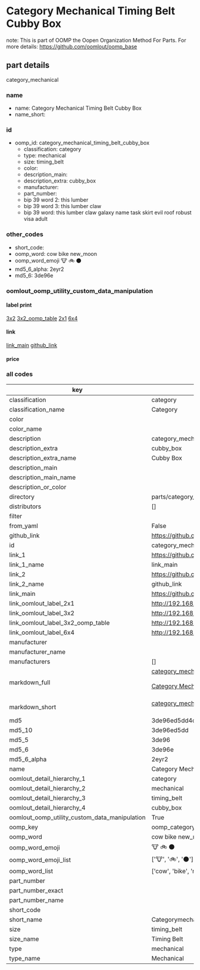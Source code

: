 # Category Mechanical Timing Belt Cubby Box  

note: This is part of OOMP the Oopen Organization Method For Parts. For more details: https://github.com/oomlout/oomp_base

##  part details



category_mechanical

### name
* name: Category Mechanical Timing Belt Cubby Box
* name_short: 
### id
* oomp_id: category_mechanical_timing_belt_cubby_box
  * classification: category
  * type: mechanical
  * size: timing_belt
  * color: 
  * description_main: 
  * description_extra: cubby_box
  * manufacturer: 
  * part_number: 
  * bip 39 word 2: this lumber
  * bip 39 word 3: this lumber claw
  * bip 39 word: this lumber claw galaxy name task skirt evil roof robust visa adult

### other_codes
* short_code: 
* oomp_word: cow bike new_moon
* oomp_word_emoji :cow: :bike: :new_moon:
* md5_6_alpha: 2eyr2
* md5_6: 3de96e






### oomlout_oomp_utility_custom_data_manipulation
#### label print
[3x2](http://192.168.1.245:1112/?label=oomp%202eyr2)
[3x2_oomp_table](http://192.168.1.107:1112/?label=oomp%202eyr2)
[2x1](http://192.168.1.242:1112/?label=oomp%202eyr2)
[6x4](http://192.168.1.55:1112/?label=oomp%202eyr2)    

#### link

[link_main](https://github.com/oomlout/oomlout_oomp_current_version_messy/tree/main/parts/category_mechanical_timing_belt_cubby_box) [github_link](https://github.com/oomlout/oomlout_oomp_part_src/tree/main/parts/category_mechanical_timing_belt_cubby_box)                             

#### price







### all codes 
| key | value |  
| --- | --- |  
| classification | category |  
| classification_name | Category |  
| color |  |  
| color_name |  |  
| description | category_mechanical |  
| description_extra | cubby_box |  
| description_extra_name | Cubby Box |  
| description_main |  |  
| description_main_name |  |  
| description_or_color |   |  
| directory | parts/category_mechanical_timing_belt_cubby_box |  
| distributors | [] |  
| filter |  |  
| from_yaml | False |  
| github_link | https://github.com/oomlout/oomlout_oomp_part_src/tree/main/parts/category_mechanical_timing_belt_cubby_box |  
| id | category_mechanical_timing_belt_cubby_box |  
| link_1 | https://github.com/oomlout/oomlout_oomp_current_version_messy/tree/main/parts/category_mechanical_timing_belt_cubby_box |  
| link_1_name | link_main |  
| link_2 | https://github.com/oomlout/oomlout_oomp_part_src/tree/main/parts/category_mechanical_timing_belt_cubby_box |  
| link_2_name | github_link |  
| link_main | https://github.com/oomlout/oomlout_oomp_current_version_messy/tree/main/parts/category_mechanical_timing_belt_cubby_box |  
| link_oomlout_label_2x1 | http://192.168.1.242:1112/?label=oomp%202eyr2 |  
| link_oomlout_label_3x2 | http://192.168.1.245:1112/?label=oomp%202eyr2 |  
| link_oomlout_label_3x2_oomp_table | http://192.168.1.107:1112/?label=oomp%202eyr2 |  
| link_oomlout_label_6x4 | http://192.168.1.55:1112/?label=oomp%202eyr2 |  
| manufacturer |  |  
| manufacturer_name |  |  
| manufacturers | [] |  
| markdown_full | [category_mechanical_timing_belt_cubby_box](https://github.com/oomlout/oomlout_oomp_current_version_messy/tree/main/parts/category_mechanical_timing_belt_cubby_box)<br>[](https://github.com/oomlout/oomlout_oomp_current_version_messy/tree/main/parts/category_mechanical_timing_belt_cubby_box)<br>[Category Mechanical Timing Belt Cubby Box](https://github.com/oomlout/oomlout_oomp_current_version_messy/tree/main/parts/category_mechanical_timing_belt_cubby_box)<br><br> |  
| markdown_short | [category_mechanical_timing_belt_cubby_box](https://github.com/oomlout/oomlout_oomp_current_version_messy/tree/main/parts/category_mechanical_timing_belt_cubby_box)<br><br> |  
| md5 | 3de96ed5dd4df957784965ee54213f06 |  
| md5_10 | 3de96ed5dd |  
| md5_5 | 3de96 |  
| md5_6 | 3de96e |  
| md5_6_alpha | 2eyr2 |  
| name | Category Mechanical Timing Belt Cubby Box |  
| oomlout_detail_hierarchy_1 | category |  
| oomlout_detail_hierarchy_2 | mechanical |  
| oomlout_detail_hierarchy_3 | timing_belt |  
| oomlout_detail_hierarchy_4 | cubby_box |  
| oomlout_oomp_utility_custom_data_manipulation | True |  
| oomp_key | oomp_category_mechanical_timing_belt_cubby_box |  
| oomp_word | cow bike new_moon |  
| oomp_word_emoji | :cow: :bike: :new_moon: |  
| oomp_word_emoji_list | [':cow:', ':bike:', ':new_moon:'] |  
| oomp_word_list | ['cow', 'bike', 'new_moon'] |  
| part_number |  |  
| part_number_exact |  |  
| part_number_name |  |  
| short_code |  |  
| short_name | Categorymechanical |  
| size | timing_belt |  
| size_name | Timing Belt |  
| type | mechanical |  
| type_name | Mechanical |  
